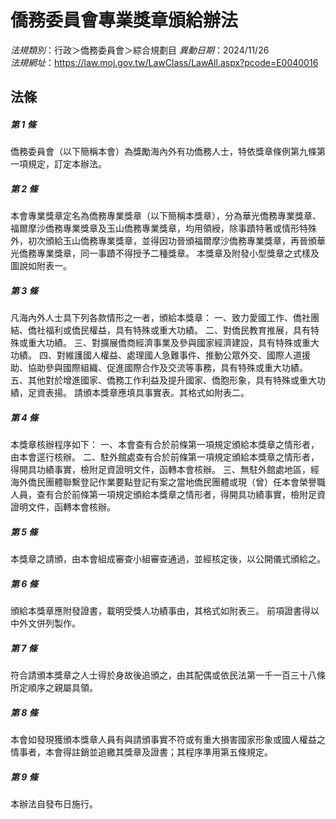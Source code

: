 # 僑務委員會專業獎章頒給辦法

*法規類別*：行政＞僑務委員會＞綜合規劃目
*異動日期*：2024/11/26  
*法規網址*：https://law.moj.gov.tw/LawClass/LawAll.aspx?pcode=E0040016



## 法條
##### 第 1 條
僑務委員會（以下簡稱本會）為獎勵海內外有功僑務人士，特依獎章條例第九條第一項規定，訂定本辦法。

##### 第 2 條
本會專業獎章定名為僑務專業獎章（以下簡稱本獎章），分為華光僑務專業獎章、福爾摩沙僑務專業獎章及玉山僑務專業獎章，均用領綬，除事蹟特著或情形特殊外，初次頒給玉山僑務專業獎章，並得因功晉頒福爾摩沙僑務專業獎章，再晉頒華光僑務專業獎章，同一事蹟不得授予二種獎章。
本獎章及附發小型獎章之式樣及圖說如附表一。

##### 第 3 條
凡海內外人士具下列各款情形之一者，頒給本獎章：
一、致力愛國工作、僑社團結、僑社福利或僑民權益，具有特殊或重大功績。
二、對僑民教育推展，具有特殊或重大功績。
三、對擴展僑商經濟事業及參與國家經濟建設，具有特殊或重大功績。
四、對維護國人權益、處理國人急難事件、推動公眾外交、國際人道援助、協助參與國際組織、促進國際合作及交流等事務，具有特殊或重大功績。
五、其他對於增進國家、僑務工作利益及提升國家、僑胞形象，具有特殊或重大功績，足資表揚。
請頒本獎章應填具事實表。其格式如附表二。

##### 第 4 條
本獎章核辦程序如下：
一、本會查有合於前條第一項規定頒給本獎章之情形者，由本會逕行核辦。
二、駐外館處查有合於前條第一項規定頒給本獎章之情形者，得開具功績事實，檢附足資證明文件，函轉本會核辦。
三、無駐外館處地區，經海外僑民團體聯繫登記作業要點登記有案之當地僑民團體或現（曾）任本會榮譽職人員，查有合於前條第一項規定頒給本獎章之情形者，得開具功績事實，檢附足資證明文件，函轉本會核辦。

##### 第 5 條
本獎章之請頒，由本會組成審查小組審查通過，並經核定後，以公開儀式頒給之。

##### 第 6 條
頒給本獎章應附發證書，載明受獎人功績事由，其格式如附表三。
前項證書得以中外文併列製作。

##### 第 7 條
符合請頒本獎章之人士得於身故後追頒之，由其配偶或依民法第一千一百三十八條所定順序之親屬具領。

##### 第 8 條
本會如發現獲頒本獎章人員有與請頒事實不符或有重大損害國家形象或國人權益之情事者，本會得註銷並追繳其獎章及證書；其程序準用第五條規定。

##### 第 9 條
本辦法自發布日施行。


